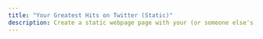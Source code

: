 ```yaml
---
title: "Your Greatest Hits on Twitter (Static)"
description: Create a static webpage page with your (or someone else's) most popular Tweets
---
```



